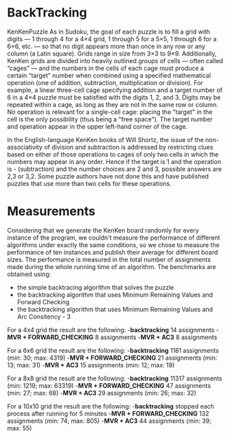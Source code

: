 # BackTracking
KenKenPuzzle
As in Sudoku, the goal of each puzzle is to fill a grid with digits –– 1 through 4 for a 4×4 grid, 1 through 5 for a 5×5, 1 through 6 for a 6×6, etc. –– so that no digit appears more than once in any row or any column (a Latin square). Grids range in size from 3×3 to 9×9. Additionally, KenKen grids are divided into heavily outlined groups of cells –– often called “cages” –– and the numbers in the cells of each cage must produce a certain “target” number when combined using a specified mathematical operation (one of addition, subtraction, multiplication or division). For example, a linear three-cell cage specifying addition and a target number of 6 in a 4×4 puzzle must be satisfied with the digits 1, 2, and 3. Digits may be repeated within a cage, as long as they are not in the same row or column. No operation is relevant for a single-cell cage: placing the "target" in the cell is the only possibility (thus being a "free space"). The target number and operation appear in the upper left-hand corner of the cage.

In the English-language KenKen books of Will Shortz, the issue of the non-associativity of division and subtraction is addressed by restricting clues based on either of those operations to cages of only two cells in which the numbers may appear in any order. Hence if the target is 1 and the operation is - (subtraction) and the number choices are 2 and 3, possible answers are 2,3 or 3,2. Some puzzle authors have not done this and have published puzzles that use more than two cells for these operations.

# Measurements
Considering that we generate the KenKen board randomly for every instance of the program, we couldn't measure the performance of different algorithms under exactly the same conditions, so we chose to measure the performance of ten instances and publish their average for different board sizes. The performance is measured in the total number of assignments made during the whole running time of an algorithm.
The benchmarks are obtained using:
 - the simple backtracing algorithm that solves the puzzle
 - the backtracking algorithm that uses Minimum Remaining Values and Forward Checking
 - the backtracking algorithm that uses Minimum Remaining Values and Arc Consitency - 3
 
For a 4x4 grid the result are the following:
-**backtracking**                  14 assignments
-**MVR + FORWARD_CHECKING**        8  assignments
-**MVR + AC3**                     8  assignments

For a 6x6 grid the result are the following:
-**backtracking**                  1181 assignments    (min: 30; max: 4319)
-**MVR + FORWARD_CHECKING**        21   assignments    (min: 13; max: 31)
-**MVR + AC3**                     15   assignments    (min: 12; max: 19)

For a 8x8 grid the result are the following:
-**backtracking**                  11317 assignments  (min: 1219; max: 63319)
-**MVR + FORWARD_CHECKING**        47  assignments    (min: 27; max: 68)
-**MVR + AC3**                     29  assignments    (min: 26; max: 32)

For a 10x10 grid the result are the following:
-**backtracking**                  stopped each process after running for 5 minutes
-**MVR + FORWARD_CHECKING**        132 assignments    (min: 74; max: 805)
-**MVR + AC3**                     44  assignments    (min: 39; max: 55)
